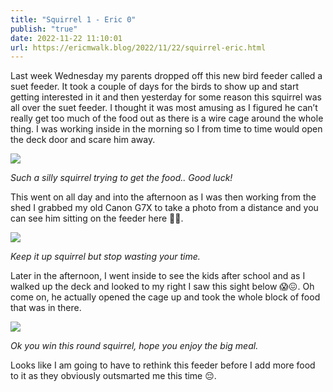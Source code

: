 ```yaml
---
title: "Squirrel 1 - Eric 0"
publish: "true"
date: 2022-11-22 11:10:01
url: https://ericmwalk.blog/2022/11/22/squirrel-eric.html
---
```


Last week Wednesday my parents dropped off this new bird feeder called a suet feeder. It took a couple of days for the birds to show up and start getting interested in it and then yesterday for some reason this squirrel was all over the suet feeder. I thought it was most amusing as I figured he can’t really get too much of the food out as there is a wire cage around the whole thing. I was working inside in the morning so I from time to time would open the deck door and scare him away.

![](https://ericmwalk.blog/uploads/2022/9431ea58f4.jpg)

*Such a silly squirrel trying to get the food.. Good luck!*

This went on all day and into the afternoon as I was then working from the shed I grabbed my old Canon G7X to take a photo from a distance and you can see him sitting on the feeder here 🤷‍♂️.

![](https://ericmwalk.blog/uploads/2022/28efff0efc.jpg)

*Keep it up squirrel but stop wasting your time.*

Later in the afternoon, I went inside to see the kids after school and as I walked up the deck and looked to my right I saw this sight below 😱😖. Oh come on, he actually opened the cage up and took the whole block of food that was in there.

![](https://ericmwalk.blog/uploads/2022/6c99d04066.jpg)

*Ok you win this round squirrel, hope you enjoy the big meal.*

Looks like I am going to have to rethink this feeder before I add more food to it as they obviously outsmarted me this time 😔.